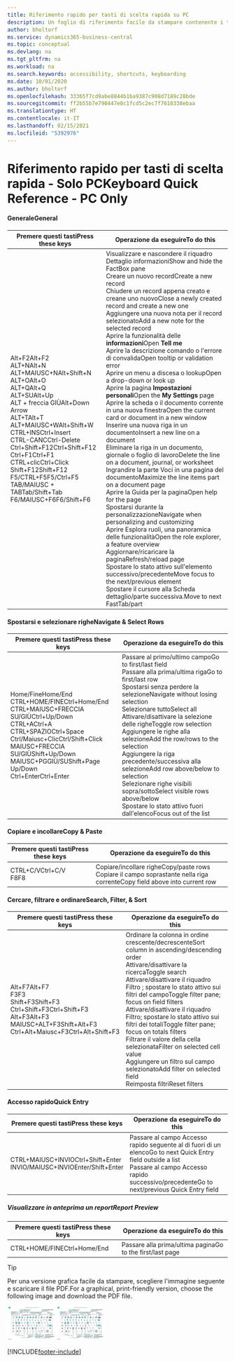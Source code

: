 ```yaml
---
title: Riferimento rapido per tasti di scelta rapida su PC
description: Un foglio di riferimento facile da stampare contenente i tasti di scelta rapida più utilizzati per utenti di PC.
author: bholtorf
ms.service: dynamics365-business-central
ms.topic: conceptual
ms.devlang: na
ms.tgt_pltfrm: na
ms.workload: na
ms.search.keywords: accessibility, shortcuts, keyboarding
ms.date: 10/01/2020
ms.author: bholtorf
ms.openlocfilehash: 33365f7cd9abe8844b1ba9387c908d7189c28bde
ms.sourcegitcommit: ff2b55b7e790447e0c1fcd5c2ec7f7610338ebaa
ms.translationtype: HT
ms.contentlocale: it-IT
ms.lasthandoff: 02/15/2021
ms.locfileid: "5392976"
---
```

# <a name="keyboard-quick-reference---pc-only"></a><span data-ttu-id="8af2c-103">Riferimento rapido per tasti di scelta rapida - Solo PC</span><span class="sxs-lookup"><span data-stu-id="8af2c-103">Keyboard Quick Reference - PC Only</span></span>

#### <a name="general"></a><span data-ttu-id="8af2c-104">Generale</span><span class="sxs-lookup"><span data-stu-id="8af2c-104">General</span></span>

|<span data-ttu-id="8af2c-105">Premere questi tasti</span><span class="sxs-lookup"><span data-stu-id="8af2c-105">Press these keys</span></span>|<span data-ttu-id="8af2c-106">Operazione da eseguire</span><span class="sxs-lookup"><span data-stu-id="8af2c-106">To do this</span></span>|  
|-|-|
|<span data-ttu-id="8af2c-107">Alt+F2</span><span class="sxs-lookup"><span data-stu-id="8af2c-107">Alt+F2</span></span><br /><span data-ttu-id="8af2c-108">ALT+N</span><span class="sxs-lookup"><span data-stu-id="8af2c-108">Alt+N</span></span><br /><span data-ttu-id="8af2c-109">ALT+MAIUSC+N</span><span class="sxs-lookup"><span data-stu-id="8af2c-109">Alt+Shift+N</span></span><br /><span data-ttu-id="8af2c-110">ALT+O</span><span class="sxs-lookup"><span data-stu-id="8af2c-110">Alt+O</span></span><br /><span data-ttu-id="8af2c-111">ALT+Q</span><span class="sxs-lookup"><span data-stu-id="8af2c-111">Alt+Q</span></span><br /><span data-ttu-id="8af2c-112">ALT+SU</span><span class="sxs-lookup"><span data-stu-id="8af2c-112">Alt+Up</span></span><br /><span data-ttu-id="8af2c-113">ALT + freccia GIÙ</span><span class="sxs-lookup"><span data-stu-id="8af2c-113">Alt+Down Arrow</span></span><br /><span data-ttu-id="8af2c-114">ALT+T</span><span class="sxs-lookup"><span data-stu-id="8af2c-114">Alt+T</span></span><br /><span data-ttu-id="8af2c-115">ALT+MAIUSC+W</span><span class="sxs-lookup"><span data-stu-id="8af2c-115">Alt+Shift+W</span></span><br /><span data-ttu-id="8af2c-116">CTRL+INS</span><span class="sxs-lookup"><span data-stu-id="8af2c-116">Ctrl+Insert</span></span><br /><span data-ttu-id="8af2c-117">CTRL-CANC</span><span class="sxs-lookup"><span data-stu-id="8af2c-117">Ctrl-Delete</span></span><br /><span data-ttu-id="8af2c-118">Ctrl+Shift+F12</span><span class="sxs-lookup"><span data-stu-id="8af2c-118">Ctrl+Shift+F12</span></span><br /><span data-ttu-id="8af2c-119">Ctrl+F1</span><span class="sxs-lookup"><span data-stu-id="8af2c-119">Ctrl+F1</span></span><br /><span data-ttu-id="8af2c-120">CTRL+clic</span><span class="sxs-lookup"><span data-stu-id="8af2c-120">Ctrl+Click</span></span><br /><span data-ttu-id="8af2c-121">Shift+F12</span><span class="sxs-lookup"><span data-stu-id="8af2c-121">Shift+F12</span></span><br /><span data-ttu-id="8af2c-122">F5/CTRL+F5</span><span class="sxs-lookup"><span data-stu-id="8af2c-122">F5/Ctrl+F5</span></span><br /><span data-ttu-id="8af2c-123">TAB/MAIUSC + TAB</span><span class="sxs-lookup"><span data-stu-id="8af2c-123">Tab/Shift+Tab</span></span><br /><span data-ttu-id="8af2c-124">F6/MAIUSC+F6</span><span class="sxs-lookup"><span data-stu-id="8af2c-124">F6/Shift+F6</span></span><br />|<span data-ttu-id="8af2c-125">Visualizzare e nascondere il riquadro Dettaglio informazioni</span><span class="sxs-lookup"><span data-stu-id="8af2c-125">Show and hide the FactBox pane</span></span><br /><span data-ttu-id="8af2c-126">Creare un nuovo record</span><span class="sxs-lookup"><span data-stu-id="8af2c-126">Create a new record</span></span><br /><span data-ttu-id="8af2c-127">Chiudere un record appena creato e creane uno nuovo</span><span class="sxs-lookup"><span data-stu-id="8af2c-127">Close a newly created record and create a new one</span></span><br /><span data-ttu-id="8af2c-128">Aggiungere una nuova nota per il record selezionato</span><span class="sxs-lookup"><span data-stu-id="8af2c-128">Add a new note for the selected record</span></span><br /><span data-ttu-id="8af2c-129">Aprire la funzionalità delle **informazioni**</span><span class="sxs-lookup"><span data-stu-id="8af2c-129">Open **Tell me**</span></span><br /><span data-ttu-id="8af2c-130">Aprire la descrizione comando o l'errore di convalida</span><span class="sxs-lookup"><span data-stu-id="8af2c-130">Open tooltip or validation error</span></span><br /><span data-ttu-id="8af2c-131">Aprire un menu a discesa o lookup</span><span class="sxs-lookup"><span data-stu-id="8af2c-131">Open a drop-down or look up</span></span><br /><span data-ttu-id="8af2c-132">Aprire la pagina **Impostazioni personali**</span><span class="sxs-lookup"><span data-stu-id="8af2c-132">Open the **My Settings** page</span></span><br /><span data-ttu-id="8af2c-133">Aprire la scheda o il documento corrente in una nuova finestra</span><span class="sxs-lookup"><span data-stu-id="8af2c-133">Open the current card or document in a new window</span></span><br /><span data-ttu-id="8af2c-134">Inserire una nuova riga in un documento</span><span class="sxs-lookup"><span data-stu-id="8af2c-134">Insert a new line on a document</span></span><br /><span data-ttu-id="8af2c-135">Eliminare la riga in un documento, giornale o foglio di lavoro</span><span class="sxs-lookup"><span data-stu-id="8af2c-135">Delete the line on a document, journal, or worksheet</span></span><br /><span data-ttu-id="8af2c-136">Ingrandire la parte Voci in una pagina del documento</span><span class="sxs-lookup"><span data-stu-id="8af2c-136">Maximize the line items part on a document page</span></span><br /><span data-ttu-id="8af2c-137">Aprire la Guida per la pagina</span><span class="sxs-lookup"><span data-stu-id="8af2c-137">Open help for the page</span></span><br /><span data-ttu-id="8af2c-138">Spostarsi durante la personalizzazione</span><span class="sxs-lookup"><span data-stu-id="8af2c-138">Navigate when personalizing and customizing</span></span><br /><span data-ttu-id="8af2c-139">Aprire Esplora ruoli, una panoramica delle funzionalità</span><span class="sxs-lookup"><span data-stu-id="8af2c-139">Open the role explorer, a feature overview</span></span><br /><span data-ttu-id="8af2c-140">Aggiornare/ricaricare la pagina</span><span class="sxs-lookup"><span data-stu-id="8af2c-140">Refresh/reload page</span></span><br /><span data-ttu-id="8af2c-141">Spostare lo stato attivo sull'elemento successivo/precedente</span><span class="sxs-lookup"><span data-stu-id="8af2c-141">Move focus to the next/previous element</span></span><br /><span data-ttu-id="8af2c-142">Spostare il cursore alla Scheda dettaglio/parte successiva.</span><span class="sxs-lookup"><span data-stu-id="8af2c-142">Move to next FastTab/part</span></span>|

#### <a name="navigate--select-rows"></a><span data-ttu-id="8af2c-143">Spostarsi e selezionare righe</span><span class="sxs-lookup"><span data-stu-id="8af2c-143">Navigate & Select Rows</span></span>

|<span data-ttu-id="8af2c-144">Premere questi tasti</span><span class="sxs-lookup"><span data-stu-id="8af2c-144">Press these keys</span></span>|<span data-ttu-id="8af2c-145">Operazione da eseguire</span><span class="sxs-lookup"><span data-stu-id="8af2c-145">To do this</span></span>|
|-|-|
|<span data-ttu-id="8af2c-146">Home/Fine</span><span class="sxs-lookup"><span data-stu-id="8af2c-146">Home/End</span></span><br /><span data-ttu-id="8af2c-147">CTRL+HOME/FINE</span><span class="sxs-lookup"><span data-stu-id="8af2c-147">Ctrl+Home/End</span></span> <br /><span data-ttu-id="8af2c-148">CTRL+MAIUSC+FRECCIA SU/GIÙ</span><span class="sxs-lookup"><span data-stu-id="8af2c-148">Ctrl+Up/Down</span></span><br /><span data-ttu-id="8af2c-149">CTRL+A</span><span class="sxs-lookup"><span data-stu-id="8af2c-149">Ctrl+A</span></span> <br /><span data-ttu-id="8af2c-150">CTRL+SPAZIO</span><span class="sxs-lookup"><span data-stu-id="8af2c-150">Ctrl+Space</span></span><br /><span data-ttu-id="8af2c-151">Ctrl/Maiusc+Clic</span><span class="sxs-lookup"><span data-stu-id="8af2c-151">Ctrl/Shift+Click</span></span><br /><span data-ttu-id="8af2c-152">MAIUSC+FRECCIA SU/GIÙ</span><span class="sxs-lookup"><span data-stu-id="8af2c-152">Shift+Up/Down</span></span><br /><span data-ttu-id="8af2c-153">MAIUSC+PGGIÙ/SU</span><span class="sxs-lookup"><span data-stu-id="8af2c-153">Shift+Page Up/Down</span></span><br /><span data-ttu-id="8af2c-154">Ctrl+Enter</span><span class="sxs-lookup"><span data-stu-id="8af2c-154">Ctrl+Enter</span></span>|<span data-ttu-id="8af2c-155">Passare al primo/ultimo campo</span><span class="sxs-lookup"><span data-stu-id="8af2c-155">Go to first/last field</span></span><br /><span data-ttu-id="8af2c-156">Passare alla prima/ultima riga</span><span class="sxs-lookup"><span data-stu-id="8af2c-156">Go to first/last row</span></span><br /><span data-ttu-id="8af2c-157">Spostarsi senza perdere la selezione</span><span class="sxs-lookup"><span data-stu-id="8af2c-157">Navigate without losing selection</span></span><br /><span data-ttu-id="8af2c-158">Selezionare tutto</span><span class="sxs-lookup"><span data-stu-id="8af2c-158">Select all</span></span><br /><span data-ttu-id="8af2c-159">Attivare/disattivare la selezione delle righe</span><span class="sxs-lookup"><span data-stu-id="8af2c-159">Toggle row selection</span></span><br /> <span data-ttu-id="8af2c-160">Aggiungere le righe alla selezione</span><span class="sxs-lookup"><span data-stu-id="8af2c-160">Add the row/rows to the selection</span></span><br /><span data-ttu-id="8af2c-161">Aggiungere la riga precedente/successiva alla selezione</span><span class="sxs-lookup"><span data-stu-id="8af2c-161">Add row above/below to selection</span></span><br /><span data-ttu-id="8af2c-162">Selezionare righe visibili sopra/sotto</span><span class="sxs-lookup"><span data-stu-id="8af2c-162">Select visible rows above/below</span></span> <br /><span data-ttu-id="8af2c-163">Spostare lo stato attivo fuori dall'elenco</span><span class="sxs-lookup"><span data-stu-id="8af2c-163">Focus out of the list</span></span>|

#### <a name="copy--paste"></a><span data-ttu-id="8af2c-164">Copiare e incollare</span><span class="sxs-lookup"><span data-stu-id="8af2c-164">Copy & Paste</span></span>

|<span data-ttu-id="8af2c-165">Premere questi tasti</span><span class="sxs-lookup"><span data-stu-id="8af2c-165">Press these keys</span></span>|<span data-ttu-id="8af2c-166">Operazione da eseguire</span><span class="sxs-lookup"><span data-stu-id="8af2c-166">To do this</span></span>|
|-|-|
|<span data-ttu-id="8af2c-167">CTRL+C/V</span><span class="sxs-lookup"><span data-stu-id="8af2c-167">Ctrl+C/V</span></span><br /><span data-ttu-id="8af2c-168">F8</span><span class="sxs-lookup"><span data-stu-id="8af2c-168">F8</span></span>|<span data-ttu-id="8af2c-169">Copiare/incollare righe</span><span class="sxs-lookup"><span data-stu-id="8af2c-169">Copy/paste rows</span></span><br /><span data-ttu-id="8af2c-170">Copiare il campo soprastante nella riga corrente</span><span class="sxs-lookup"><span data-stu-id="8af2c-170">Copy field above into current row</span></span>|

#### <a name="search-filter--sort"></a><span data-ttu-id="8af2c-171">Cercare, filtrare e ordinare</span><span class="sxs-lookup"><span data-stu-id="8af2c-171">Search, Filter, & Sort</span></span>

|<span data-ttu-id="8af2c-172">Premere questi tasti</span><span class="sxs-lookup"><span data-stu-id="8af2c-172">Press these keys</span></span>|<span data-ttu-id="8af2c-173">Operazione da eseguire</span><span class="sxs-lookup"><span data-stu-id="8af2c-173">To do this</span></span>|
|-|-|
|<span data-ttu-id="8af2c-174">Alt+F7</span><span class="sxs-lookup"><span data-stu-id="8af2c-174">Alt+F7</span></span><br /><span data-ttu-id="8af2c-175">F3</span><span class="sxs-lookup"><span data-stu-id="8af2c-175">F3</span></span><br /><span data-ttu-id="8af2c-176">Shift+F3</span><span class="sxs-lookup"><span data-stu-id="8af2c-176">Shift+F3</span></span><br /><span data-ttu-id="8af2c-177">Ctrl+Shift+F3</span><span class="sxs-lookup"><span data-stu-id="8af2c-177">Ctrl+Shift+F3</span></span><br /><span data-ttu-id="8af2c-178">Alt+F3</span><span class="sxs-lookup"><span data-stu-id="8af2c-178">Alt+F3</span></span><br /><span data-ttu-id="8af2c-179">MAIUSC+ALT+F3</span><span class="sxs-lookup"><span data-stu-id="8af2c-179">Shift+Alt+F3</span></span><br /><span data-ttu-id="8af2c-180">Ctrl+Alt+Maiusc+F3</span><span class="sxs-lookup"><span data-stu-id="8af2c-180">Ctrl+Alt+Shift+F3</span></span>|<span data-ttu-id="8af2c-181">Ordinare la colonna in ordine crescente/decrescente</span><span class="sxs-lookup"><span data-stu-id="8af2c-181">Sort column in ascending/descending order</span></span><br /><span data-ttu-id="8af2c-182">Attivare/disattivare la ricerca</span><span class="sxs-lookup"><span data-stu-id="8af2c-182">Toggle search</span></span><br /><span data-ttu-id="8af2c-183">Attivare/disattivare il riquadro Filtro	; spostare lo stato attivo sui filtri del campo</span><span class="sxs-lookup"><span data-stu-id="8af2c-183">Toggle filter pane; focus on field filters</span></span><br /><span data-ttu-id="8af2c-184">Attivare/disattivare il riquadro Filtro; spostare lo stato attivo sui filtri dei totali</span><span class="sxs-lookup"><span data-stu-id="8af2c-184">Toggle filter pane; focus on totals filters</span></span><br /><span data-ttu-id="8af2c-185">Filtrare il valore della cella selezionata</span><span class="sxs-lookup"><span data-stu-id="8af2c-185">Filter on selected cell value</span></span><br /><span data-ttu-id="8af2c-186">Aggiungere un filtro sul campo selezionato</span><span class="sxs-lookup"><span data-stu-id="8af2c-186">Add filter on selected field</span></span><br /><span data-ttu-id="8af2c-187">Reimposta filtri</span><span class="sxs-lookup"><span data-stu-id="8af2c-187">Reset filters</span></span>|

#### <a name="quick-entry"></a><span data-ttu-id="8af2c-188">Accesso rapido</span><span class="sxs-lookup"><span data-stu-id="8af2c-188">Quick Entry</span></span>

|<span data-ttu-id="8af2c-189">Premere questi tasti</span><span class="sxs-lookup"><span data-stu-id="8af2c-189">Press these keys</span></span>|<span data-ttu-id="8af2c-190">Operazione da eseguire</span><span class="sxs-lookup"><span data-stu-id="8af2c-190">To do this</span></span>|
|-|-|
|<span data-ttu-id="8af2c-191">CTRL+MAIUSC+INVIO</span><span class="sxs-lookup"><span data-stu-id="8af2c-191">Ctrl+Shift+Enter</span></span><br /><span data-ttu-id="8af2c-192">INVIO/MAIUSC+INVIO</span><span class="sxs-lookup"><span data-stu-id="8af2c-192">Enter/Shift+Enter</span></span>|<span data-ttu-id="8af2c-193">Passare al campo Accesso rapido seguente al di fuori di un elenco</span><span class="sxs-lookup"><span data-stu-id="8af2c-193">Go to next Quick Entry field outside a list</span></span><br /><span data-ttu-id="8af2c-194">Passare al campo Accesso rapido successivo/precedente</span><span class="sxs-lookup"><span data-stu-id="8af2c-194">Go to next/previous Quick Entry field</span></span>|

##### <a name="report-preview"></a><span data-ttu-id="8af2c-195">Visualizzare in anteprima un report</span><span class="sxs-lookup"><span data-stu-id="8af2c-195">Report Preview</span></span>

|<span data-ttu-id="8af2c-196">Premere questi tasti</span><span class="sxs-lookup"><span data-stu-id="8af2c-196">Press these keys</span></span>|<span data-ttu-id="8af2c-197">Operazione da eseguire</span><span class="sxs-lookup"><span data-stu-id="8af2c-197">To do this</span></span>|
|-|-|
|<span data-ttu-id="8af2c-198">CTRL+HOME/FINE</span><span class="sxs-lookup"><span data-stu-id="8af2c-198">Ctrl+Home/End</span></span>|<span data-ttu-id="8af2c-199">Passare alla prima/ultima pagina</span><span class="sxs-lookup"><span data-stu-id="8af2c-199">Go to the first/last page</span></span>|

> [!TIP]
> <span data-ttu-id="8af2c-200">Per una versione grafica facile da stampare, scegliere l'immagine seguente e scaricare il file PDF.</span><span class="sxs-lookup"><span data-stu-id="8af2c-200">For a graphical, print-friendly version, choose the following image and download the PDF file.</span></span>
>
> <span data-ttu-id="8af2c-201">[![Icona che apre un PDF](media/keyboard_shortcut_inline.png)](media/keyboard_shortcuts.pdf)</span><span class="sxs-lookup"><span data-stu-id="8af2c-201">[![Icon that opens a PDF](media/keyboard_shortcut_inline.png)](media/keyboard_shortcuts.pdf)</span></span>


[!INCLUDE[footer-include](includes/footer-banner.md)]